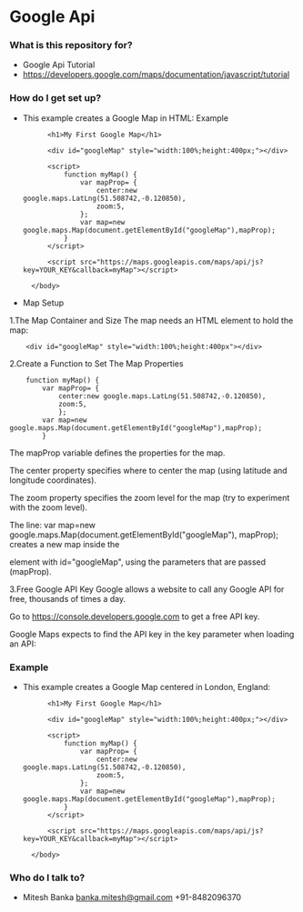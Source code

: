 # Google Api #

### What is this repository for? ###

* Google Api Tutorial
* https://developers.google.com/maps/documentation/javascript/tutorial

### How do I get set up? ###

* This example creates a Google Map in HTML:
  Example
	<!DOCTYPE html>
	<html>
		<body>

			<h1>My First Google Map</h1>

			<div id="googleMap" style="width:100%;height:400px;"></div>

			<script>
				function myMap() {
					var mapProp= {
    					center:new google.maps.LatLng(51.508742,-0.120850),
    					zoom:5,
					};
					var map=new google.maps.Map(document.getElementById("googleMap"),mapProp);
				}
			</script>

			<script src="https://maps.googleapis.com/maps/api/js?key=YOUR_KEY&callback=myMap"></script>

		</body>
	</html>
	
* Map Setup

1.The Map Container and Size
  The map needs an HTML element to hold the map:

		<div id="googleMap" style="width:100%;height:400px"></div>
		
2.Create a Function to Set The Map Properties
  
  		function myMap() {
			var mapProp= {
    			center:new google.maps.LatLng(51.508742,-0.120850),
    			zoom:5,
				};
			var map=new google.maps.Map(document.getElementById("googleMap"),mapProp);
			}
			
  The mapProp variable defines the properties for the map.

  The center property specifies where to center the map (using latitude and longitude coordinates).

  The zoom property specifies the zoom level for the map (try to experiment with the zoom level).

  The line: var map=new google.maps.Map(document.getElementById("googleMap"), mapProp); creates a new map inside the <div> element with id="googleMap", using the parameters that are passed (mapProp).

3.Free Google API Key
  Google allows a website to call any Google API for free, thousands of times a day.

  Go to https://console.developers.google.com to get a free API key.

  Google Maps expects to find the API key in the key parameter when loading an API:

<script src="https://maps.googleapis.com/maps/api/js?key=YOUR_KEY&callback=myMap"></script>

### Example ###
* This example creates a Google Map centered in London, England:

	<!DOCTYPE html>
	<html>
		<body>

			<h1>My First Google Map</h1>

			<div id="googleMap" style="width:100%;height:400px;"></div>

			<script>
				function myMap() {
					var mapProp= {
    					center:new google.maps.LatLng(51.508742,-0.120850),
    					zoom:5,
					};
					var map=new google.maps.Map(document.getElementById("googleMap"),mapProp);
				}
			</script>

			<script src="https://maps.googleapis.com/maps/api/js?key=YOUR_KEY&callback=myMap"></script>

		</body>
	</html>
	
### Who do I talk to? ###

* Mitesh Banka
  banka.mitesh@gmail.com
  +91-8482096370